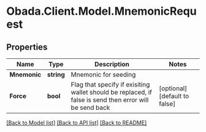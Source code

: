 
# Obada.Client.Model.MnemonicRequest

## Properties

Name | Type | Description | Notes
------------ | ------------- | ------------- | -------------
**Mnemonic** | **string** | Mnemonic for seeding | 
**Force** | **bool** | Flag that specify if exisiting wallet should be replaced, if false is send then error will be send back | [optional] [default to false]

[[Back to Model list]](../README.md#documentation-for-models)
[[Back to API list]](../README.md#documentation-for-api-endpoints)
[[Back to README]](../README.md)

